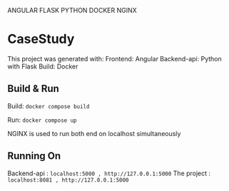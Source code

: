 ANGULAR FLASK PYTHON DOCKER NGINX
# CaseStudy

This project was generated with:
Frontend: Angular
Backend-api: Python with Flask
Build: Docker

## Build & Run
Build: `docker compose build ` 

Run: `docker compose up `

NGINX is used to run both end on localhost simultaneously

## Running On 
Backend-api : `localhost:5000 , http://127.0.0.1:5000`
The project : `localhost:8081 , http://127.0.0.1:5000`


